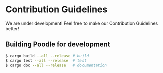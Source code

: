 # Contribution Guidelines

We are under development! Feel free to make our Contribution Guidelines better!

## Building Poodle for development
```sh
$ cargo build --all --release # build
$ cargo test --all --release  # test
$ cargo doc --all --release   # documentation
```